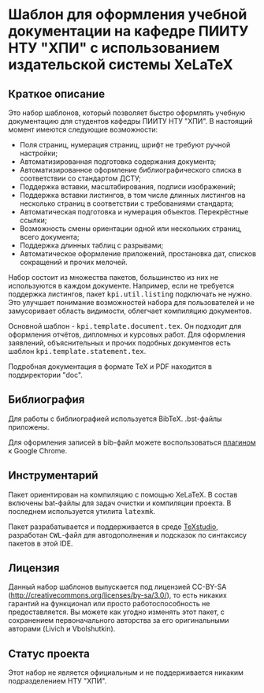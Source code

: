 # Шаблон для оформления учебной документации на кафедре ПИИТУ НТУ "ХПИ" с использованием издательской системы XeLaTeX

## Краткое описание
Это набор шаблонов, который позволяет быстро оформлять учебную документацию для студентов кафедры ПИИТУ НТУ "ХПИ". В настоящий момент имеются следующие возможности:
 * Поля страниц, нумерация страниц, шрифт не требуют ручной настройки;
 * Автоматизированная подготовка содержания документа;
 * Автоматизированное оформление библиографического списка в соответствии со стандартом ДСТУ;
 * Поддержка вставки, масштабирования, подписи изображений;  
 * Поддержка вставки листингов, в том числе длинных листингов на несколько страниц в соответствии с требованиями стандарта;
 * Автоматическая подготовка и нумерация объектов. Перекрёстные ссылки;
 * Возможность смены ориентации одной или нескольких страниц, всего документа;
 * Поддержка длинных таблиц с разрывами;
 * Автоматическое оформление приложений, простановка дат, списков сокращений и прочих мелочей.
 
Набор состоит из множества пакетов, большинство из них не используются в каждом документе. Например, если не требуется поддержка листингов, пакет <tt>kpi.util.listing</tt> подключать не нужно. Это улучшает понимание возможностей набора для пользователей и не замусоривает область видимости, облегчает компиляцию документов.

Основной шаблон - <tt>kpi.template.document.tex</tt>. Он подходит для оформления отчётов, дипломных и курсовых работ. Для оформления заявлений, объяснительных и прочих подобных документов есть шаблон <tt>kpi.template.statement.tex</tt>.

Подробная документация в формате TeX и PDF находится в поддиректории "doc".

## Библиография
Для работы с библиографией используется BibTeX. .bst-файлы приложены.

Для оформления записей в bib-файл можете воспользоваться <a href="https://chrome.google.com/webstore/detail/any-bibtex/pcneplpbjokfakcgcihplkaomiolelim">плагином</a> к Google Chrome.

## Инструментарий
Пакет ориентирован на компиляцию с помощью XeLaTeX. В состав включены bat-файлы для задач очистки и компиляции проекта. В последнем используется утилита <tt>latexmk</tt>.

Пакет разрабатывается и поддерживается в среде <a href="http://texstudio.sourceforge.net/" target="_blank">TeXstudio</a>, разработан <tt>CWL</tt>-файл для автодополнения и подсказок по синтаксису пакетов в этой IDE.

## Лицензия
Данный набор шаблонов выпускается под лицензией CC-BY-SA (http://creativecommons.org/licenses/by-sa/3.0/), то есть никаких гарантий на функционал или просто работоспособность не предоставляется. Вы можете как угодно изменять этот пакет, с сохранением первоначального авторства за его оригинальными авторами (Livich и Vbolshutkin).

## Статус проекта
Этот набор не является официальным и не поддерживается никаким подразделением НТУ "ХПИ".